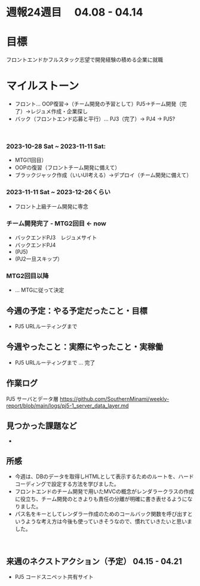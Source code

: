# 週報24週目　 04.08 - 04.14

# 目標
フロントエンドかフルスタック志望で開発経験の積める企業に就職

# マイルストーン
- フロント... OOP復習→（チーム開発の予習として）PJ5→チーム開発（完了）→レジュメ作成・企業探し
- バック（フロントエンド応募と平行）... PJ3（完了）→ PJ4 → PJ5?

<br />

### 2023-10-28 Sat ~ 2023-11-11 Sat:
- MTG(1回目）
- OOPの復習（フロントチーム開発に備えて）
- ブラックジャック作成（いいUI考える）→デプロイ（チーム開発に備えて）


### 2023-11-11 Sat ~ 2023-12-26くらい
- フロント上級チーム開発に専念

### チーム開発完了 - MTG2回目 <- now
- バックエンドPJ3　レジュメサイト
- バックエンドPJ4
- (PJ5)
- (PJ2一旦スキップ）

### MTG2回目以降 
- ... MTGに従って決定

## 今週の予定：やる予定だったこと・目標
- PJ5 URLルーティングまで

## 今週やったこと：実際にやったこと・実稼働
- PJ5 URLルーティングまで ... 完了
  
## 作業ログ

PJ5 サーバとデータ層
https://github.com/SouthernMinami/weekly-report/blob/main/logs/pj5-1_server_data_layer.md
<br/>


## 見つかった課題など
- 

## 所感
- 今週は、DBのデータを取得しHTMLとして表示するためのルートを、ハードコーディングで設定する方法を学びました。
- フロントエンドのチーム開発で用いたMVCの概念がレンダラークラスの作成に役立ち、チーム開発のときよりも責任の分離が明確に書き表せるようになりました。
- パス名をキーとしてレンダラー作成のためのコールバック関数を呼び出すというような考え方は今後も使っていきそうなので、慣れていきたいと思いました。
<br/>

## 来週のネクストアクション（予定） 04.15 - 04.21
- PJ5 コードスニペット共有サイト
<br />

